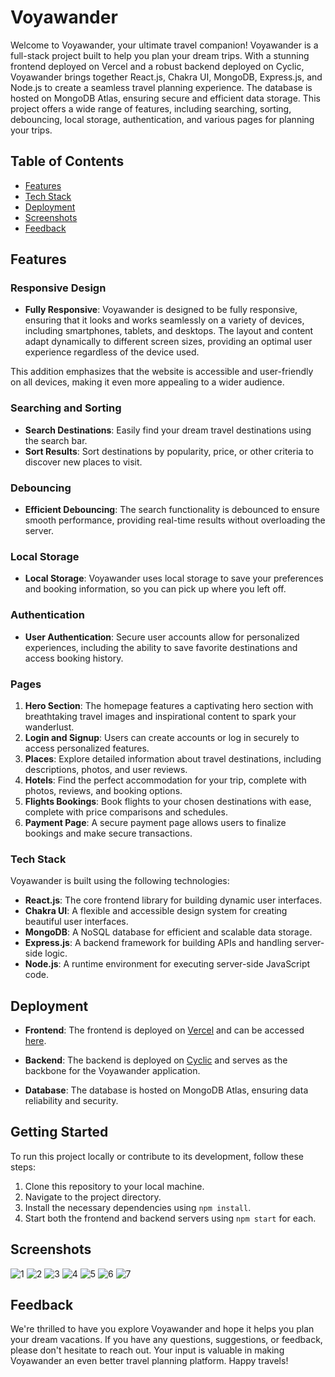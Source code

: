 # Voyawander

Welcome to Voyawander, your ultimate travel companion! Voyawander is a full-stack project built to help you plan your dream trips. With a stunning frontend deployed on Vercel and a robust backend deployed on Cyclic, Voyawander brings together React.js, Chakra UI, MongoDB, Express.js, and Node.js to create a seamless travel planning experience. The database is hosted on MongoDB Atlas, ensuring secure and efficient data storage. This project offers a wide range of features, including searching, sorting, debouncing, local storage, authentication, and various pages for planning your trips.

## Table of Contents
- [Features](#features)
- [Tech Stack](#tech-stack)
- [Deployment](#deployment)
- [Screenshots](#screenshots)
- [Feedback](#feedback)

## Features

### Responsive Design
- **Fully Responsive**: Voyawander is designed to be fully responsive, ensuring that it looks and works seamlessly on a variety of devices, including smartphones, tablets, and desktops. The layout and content adapt dynamically to different screen sizes, providing an optimal user experience regardless of the device used.

This addition emphasizes that the website is accessible and user-friendly on all devices, making it even more appealing to a wider audience.

### Searching and Sorting
- **Search Destinations**: Easily find your dream travel destinations using the search bar.
- **Sort Results**: Sort destinations by popularity, price, or other criteria to discover new places to visit.

### Debouncing
- **Efficient Debouncing**: The search functionality is debounced to ensure smooth performance, providing real-time results without overloading the server.

### Local Storage
- **Local Storage**: Voyawander uses local storage to save your preferences and booking information, so you can pick up where you left off.

### Authentication
- **User Authentication**: Secure user accounts allow for personalized experiences, including the ability to save favorite destinations and access booking history.

### Pages

1. **Hero Section**: The homepage features a captivating hero section with breathtaking travel images and inspirational content to spark your wanderlust.
2. **Login and Signup**: Users can create accounts or log in securely to access personalized features.
3. **Places**: Explore detailed information about travel destinations, including descriptions, photos, and user reviews.
4. **Hotels**: Find the perfect accommodation for your trip, complete with photos, reviews, and booking options.
5. **Flights Bookings**: Book flights to your chosen destinations with ease, complete with price comparisons and schedules.
6. **Payment Page**: A secure payment page allows users to finalize bookings and make secure transactions.

### Tech Stack

Voyawander is built using the following technologies:

- **React.js**: The core frontend library for building dynamic user interfaces.
- **Chakra UI**: A flexible and accessible design system for creating beautiful user interfaces.
- **MongoDB**: A NoSQL database for efficient and scalable data storage.
- **Express.js**: A backend framework for building APIs and handling server-side logic.
- **Node.js**: A runtime environment for executing server-side JavaScript code.

## Deployment

- **Frontend**: The frontend is deployed on [Vercel](https://dc-voyawander.vercel.app/) and can be accessed [here](https://dc-voyawander.vercel.app/).

- **Backend**: The backend is deployed on [Cyclic](https://lime-precious-llama.cyclic.app) and serves as the backbone for the Voyawander application.

- **Database**: The database is hosted on MongoDB Atlas, ensuring data reliability and security.

## Getting Started

To run this project locally or contribute to its development, follow these steps:

1. Clone this repository to your local machine.
2. Navigate to the project directory.
3. Install the necessary dependencies using `npm install`.
4. Start both the frontend and backend servers using `npm start` for each.

## Screenshots
![1](https://github.com/divyam751/frontend-voyawander/assets/125983433/a40fbdd0-7ee6-47be-996c-d79cce2fb438)
![2](https://github.com/divyam751/frontend-voyawander/assets/125983433/55a10cc7-fba6-467d-9eb0-e79500914ac5)
![3](https://github.com/divyam751/frontend-voyawander/assets/125983433/b737604c-144e-4382-817b-478f19ff4f0f)
![4](https://github.com/divyam751/frontend-voyawander/assets/125983433/689bfdc0-7706-431d-ae95-f670461aff6c)
![5](https://github.com/divyam751/frontend-voyawander/assets/125983433/8229382f-34a6-476a-9fbe-74674df3330c)
![6](https://github.com/divyam751/frontend-voyawander/assets/125983433/eb9de297-1b36-4b7d-85d7-2328325d9415)
![7](https://github.com/divyam751/frontend-voyawander/assets/125983433/5a9b131f-f951-43c3-b8d1-6625c1172bf0)



## Feedback

We're thrilled to have you explore Voyawander and hope it helps you plan your dream vacations. If you have any questions, suggestions, or feedback, please don't hesitate to reach out. Your input is valuable in making Voyawander an even better travel planning platform. Happy travels!
